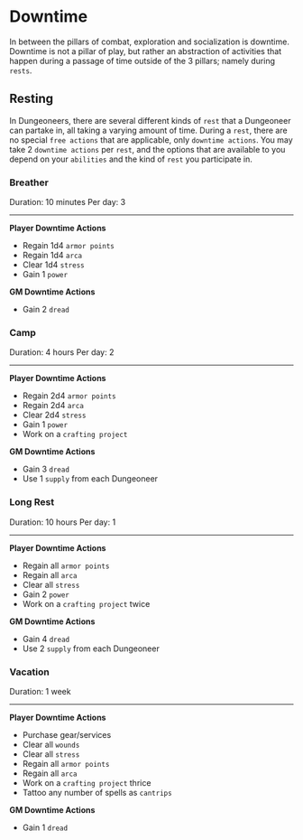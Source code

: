 # Downtime

In between the pillars of combat, exploration and socialization is downtime. Downtime is not a pillar of play, but rather an abstraction of activities that happen during a passage of time outside of the 3 pillars; namely during `rests`.

## Resting

In Dungeoneers, there are several different kinds of `rest` that a Dungeoneer can partake in, all taking a varying amount of time. During a `rest`, there are no special `free actions` that are applicable, only `downtime actions`. You may take 2 `downtime actions` per `rest`, and the options that are available to you depend on your `abilities` and the kind of `rest` you participate in.

### Breather

Duration: 10 minutes
Per day: 3

---

**Player Downtime Actions**

-   Regain 1d4 `armor points`
-   Regain 1d4 `arca`
-   Clear 1d4 `stress`
-   Gain 1 `power`

**GM Downtime Actions**

-   Gain 2 `dread`

### Camp

Duration: 4 hours
Per day: 2

---

**Player Downtime Actions**

-   Regain 2d4 `armor points`
-   Regain 2d4 `arca`
-   Clear 2d4 `stress`
-   Gain 1 `power`
-   Work on a `crafting project`

**GM Downtime Actions**

-   Gain 3 `dread`
-   Use 1 `supply` from each Dungeoneer

### Long Rest

Duration: 10 hours
Per day: 1

---

**Player Downtime Actions**

-   Regain all `armor points`
-   Regain all `arca`
-   Clear all `stress`
-   Gain 2 `power`
-   Work on a `crafting project` twice

**GM Downtime Actions**

-   Gain 4 `dread`
-   Use 2 `supply` from each Dungeoneer

### Vacation

Duration: 1 week

---

**Player Downtime Actions**

-   Purchase gear/services
-   Clear all `wounds`
-   Clear all `stress`
-   Regain all `armor points`
-   Regain all `arca`
-   Work on a `crafting project` thrice
-   Tattoo any number of spells as `cantrips`

**GM Downtime Actions**

-   Gain 1 `dread`
